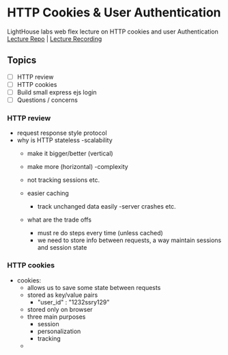 # HTTP Cookies & User Authentication
LightHouse labs  web flex lecture  on HTTP cookies and user Authentication
[Lecture Repo](https://github.com/ermurray/cookies-userAuth) | [Lecture Recording](https://vimeo.com/751948814/612b284a02)
## Topics
- [ ] HTTP review
- [ ] HTTP cookies
- [ ] Build small express ejs login
- [ ] Questions / concerns

### HTTP review
- request response style protocol
- why is HTTP stateless
  -scalability
    - make it bigger/better (vertical)
    - make more (horizontal)
  -complexity
    - not tracking sessions etc.
  - easier caching
    - track  unchanged data easily
  -server crashes etc. 

  - what are the trade offs
    - must re do steps every time (unless cached)
    - we need to store info between requests, a way maintain sessions and session state
### HTTP cookies
- cookies:
  - allows us to save some state between requests
  - stored as key/value pairs
    - "user_id" : "1232ssry129"
  - stored only on browser
  - three main purposes
    - session
    - personalization
    - tracking
  -